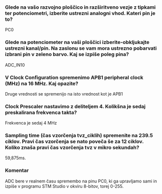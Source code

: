 <h3>Glede na vašo razvojno ploščico in razširitveno vezje z tipkami ter potenciometri, izberite ustrezni analogni vhod. Kateri pin je to? </h3>
<p>PC0</p>

<h3>Glede na potenciometer na vaši ploščici izberite-obkljukajte ustrezni kanal/pin. Na zaslonu se vam mora ustrezno pobarvati izbrani pin v zeleno barvo. Kaj se izpiše poleg pina?</h3
  <p> ADC_IN10</p>

<h3>V Clock Configuration spremenimo APB1 peripheral clock (MHz) na 16 MHz. Kaj opazite?</h3>
<p>Druge vrednosti se spremenijo na isto vrednost kot je APB1</p>

<h3>Clock Prescaler nastavimo z deliteljem 4. Kolikšna je sedaj preskalirana frekvenca takta?</h3>
<p>Frekvenca je sedaj 4 MHz</p>

 <h3>Sampling time (čas vzorčenja tvz_ciklih) spremenite na 239.5 ciklov. Pravi čas vzorčenja se nato poveča še za 12 ciklov. Koliko znaša pravi čas vzorčenja tvz v mikro sekundah?</h3>
  <p>59,875ms.</p>
  
  
  
  
  
  <h3>Komentar</h3>
   <p>ADC bere v realnem času spremembo na pinu PC0, ki ga upravljamo sami in izpiše v programu STM Studio v okviru 8-bitov, torej 0-255.</p>
